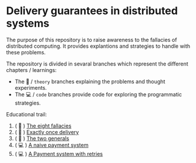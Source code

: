# Delivery guarantees in distributed systems

The purpose of this repository is to raise awareness to the fallacies of distributed computing. It provides explantions and strategies to handle with these problems.

The repository is divided in sevaral branches which represent the different chapters / learnings:
- The :book: / `theory` branches explaining the problems and thought experiments. 
- The :computer: / `code` branches provide code for exploring the programmatic strategies.

Educational trail:
1. ( :book: ) [The eight fallacies](https://github.com/in-der-kothe/exactly-once-semantics/tree/theory/fallacies)
3. ( :book: ) [Exactly once delivery](https://github.com/in-der-kothe/exactly-once-semantics/tree/theory/exactly-once-delivery)
2. ( :book: ) [The two generals](https://github.com/in-der-kothe/exactly-once-semantics/tree/theory/two-generals)
4. ( :computer: ) [A naive payment system](https://github.com/in-der-kothe/exactly-once-semantics/tree/code/naive-payment-system)
5. ( :computer: ) [A Payment system with retries](https://github.com/in-der-kothe/exactly-once-semantics/tree/code/payment-system-with-retry)